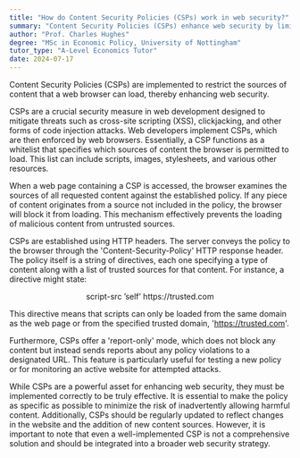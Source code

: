 ```yaml
---
title: "How do Content Security Policies (CSPs) work in web security?"
summary: "Content Security Policies (CSPs) enhance web security by limiting the sources from which a browser can load content, helping to prevent cross-site scripting and other malicious attacks."
author: "Prof. Charles Hughes"
degree: "MSc in Economic Policy, University of Nottingham"
tutor_type: "A-Level Economics Tutor"
date: 2024-07-17
---
```


Content Security Policies (CSPs) are implemented to restrict the sources of content that a web browser can load, thereby enhancing web security.

CSPs are a crucial security measure in web development designed to mitigate threats such as cross-site scripting (XSS), clickjacking, and other forms of code injection attacks. Web developers implement CSPs, which are then enforced by web browsers. Essentially, a CSP functions as a whitelist that specifies which sources of content the browser is permitted to load. This list can include scripts, images, stylesheets, and various other resources.

When a web page containing a CSP is accessed, the browser examines the sources of all requested content against the established policy. If any piece of content originates from a source not included in the policy, the browser will block it from loading. This mechanism effectively prevents the loading of malicious content from untrusted sources.

CSPs are established using HTTP headers. The server conveys the policy to the browser through the 'Content-Security-Policy' HTTP response header. The policy itself is a string of directives, each one specifying a type of content along with a list of trusted sources for that content. For instance, a directive might state:

$$
\text{script-src 'self' https://trusted.com}
$$

This directive means that scripts can only be loaded from the same domain as the web page or from the specified trusted domain, 'https://trusted.com'.

Furthermore, CSPs offer a 'report-only' mode, which does not block any content but instead sends reports about any policy violations to a designated URL. This feature is particularly useful for testing a new policy or for monitoring an active website for attempted attacks.

While CSPs are a powerful asset for enhancing web security, they must be implemented correctly to be truly effective. It is essential to make the policy as specific as possible to minimize the risk of inadvertently allowing harmful content. Additionally, CSPs should be regularly updated to reflect changes in the website and the addition of new content sources. However, it is important to note that even a well-implemented CSP is not a comprehensive solution and should be integrated into a broader web security strategy.
    